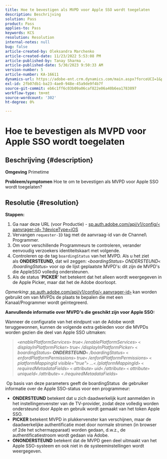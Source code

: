 ```yaml
---
title: Hoe te bevestigen als MVPD voor Apple SSO wordt toegelaten
description: Beschrijving
solution: Pass
product: Pass
applies-to: Pass
keywords: KCS
resolution: Resolution
internal-notes: null
bug: false
article-created-by: Oleksandra Marchenko
article-created-date: 11/23/2022 5:53:08 PM
article-published-by: Tanay Sharma .
article-published-date: 5/30/2023 9:50:33 AM
version-number: 5
article-number: KA-16611
dynamics-url: https://adobe-ent.crm.dynamics.com/main.aspx?forceUCI=1&pagetype=entityrecord&etn=knowledgearticle&id=6021c6ae-576b-ed11-9561-6045bd006b25
exl-id: 2fb07db1-ba23-4ae0-948e-45a9de9f4b7f
source-git-commit: eb6c1ff6c03b09a06caf822e06a40b6ea1783897
workflow-type: tm+mt
source-wordcount: '302'
ht-degree: 0%

---
```


# Hoe te bevestigen als MVPD voor Apple SSO wordt toegelaten

## Beschrijving {#description}

<b>Omgeving</b>
Primetime


<b>Probleem/symptomen</b>
Hoe te om te bevestigen als MVPD voor Apple SSO wordt toegelaten?


## Resolutie {#resolution}

<b>Stappen:</b>
1. Ga naar deze URL (voor Productie) - [sp.auth.adobe.com/api/v1/config/`<` aanvrager-id`>` ?deviceType=iOS](http://sp.auth.adobe.com/api/v1/config/ABC?deviceType=iOS)
2. Vervangen `requester-ID` tag met de aanvraag-id van de Channel\ Programmer.
3. Om voor verschillende Programmeurs te controleren, verander eenvoudig verzoekers identiteitskaart met volgende.
4. Controleren op de tag `boardingStatus` van<b> </b>het MVPD. Als u het ziet als <b>ONDERSTEUND,</b> dat wil zeggen: *`<`boardingStatus`>` ONDERSTEUND`<` /boardingStatus`>`* voor op de lijst geplaatste MVPD&#39;s: dit zijn de MVPD&#39;s die AppleSSO volledig ondersteunen.
5. Als de status &#39;<b>PICKER</b>&#39; het betekent dat het alleen wordt weergegeven in de Apple Picker, maar dat het de Adobe doorloopt.


*Opmerking:*[ sp.auth.adobe.com/api/v1/config/`<` aanvrager-id`>`](http://sp.auth.adobe.com/api/v1/config/ABC?deviceType=iOS) kan worden gebruikt om van MVPDs de plaats te bepalen die met een Kanaal/Programmer wordt geïntegreerd.

<b>Aanvullende informatie over MVPD&#39;s die geschikt zijn voor Apple SSO:</b>

Wanneer de configuratie van het eindpunt van de Adobe wordt teruggewonnen, kunnen de volgende extra gebieden voor die MVPDs worden gezien die deel van Apple SSO uitmaken:


> *`<`enablePlatformServices`>` true`<` /enablePlatformServices`>`
> `<` displayInPlatformPicker`>` true`<` /displayInPlatformPicker`>`
> `<` boardingStatus`>` <b>ONDERSTEUND</b>`<` /boardingStatus`>`
> `<` enfordPlatformPermissions`>` true`<` /enfordPlatformPermissions`>`
> `<` platformMappingId visible=&quot;true&quot;`>` ...`<` /platformMappingId`>`
> `<` requiredMetadataFields`>`
> `<` attribute`>` uid`<` /attribute`>`
> `<` attribute`>` uniqueId`<` /attribute`>`
> `<` /requiredMetadataFields`>`*


&#x200B; Op basis van deze parameters geeft de boardingStatus &#x200B; de gebruiker informatie over de Apple SSO-status voor een programmeur:

- <b>ONDERSTEUND</b>&#x200B; betekent dat u zich daadwerkelijk kunt aanmelden in het instellingenvenster van de TV-provider, zodat deze volledig worden ondersteund door Apple en gebruik wordt gemaakt van het token Apple SSO.
- <b>PICKER</b>&#x200B; betekent MVPD in plukkervenster kan verschijnen, maar de daadwerkelijke authentificatie moet door normale stromen (in browser of 2de het schermapparaat) worden gedaan, d.w.z., de authentificatiestroom wordt gedaan via Adobe.
- <b>ONONDERSTEUND</b>&#x200B; betekent dat de MVPD geen deel uitmaakt van het Apple SSO-systeem en ook niet in de systeeminstellingen wordt weergegeven.
